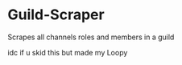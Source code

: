 # Guild-Scraper
Scrapes all channels roles and members in a guild

idc if u skid this but made my Loopy
